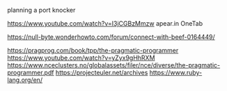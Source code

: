 planning a port knocker

https://www.youtube.com/watch?v=I3jCGBzMmzw
apear.in
OneTab

https://null-byte.wonderhowto.com/forum/connect-with-beef-0164449/

https://pragprog.com/book/tpp/the-pragmatic-programmer
https://www.youtube.com/watch?v=yZyx9gHhRXM
https://www.nceclusters.no/globalassets/filer/nce/diverse/the-pragmatic-programmer.pdf
https://projecteuler.net/archives
https://www.ruby-lang.org/en/
